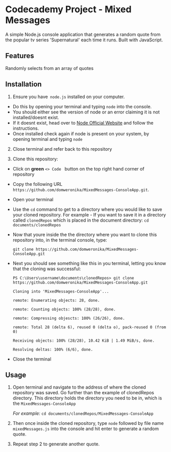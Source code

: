 # Codecademy Project - Mixed Messages

A simple Node.js console application that generates a random quote from the popular tv series 'Supernatural' each time it runs. Built with JavaScript.

## Features
Randomly selects from an array of quotes
  
## Installation

1. Ensure you have``` node.js``` installed on your computer.
- Do this by opening your terminal and typing ```node``` into the console.
- You should either see the version of node or an error claiming it is not installed/doesnt exist.
- If it doesnt exist, head over to [Node Official Website](www.nodejs.org/download) and follow the instructions.
- Once installed check again if node is present on your system, by opening terminal and typing ```node```
  
2. Close terminal and refer back to this repository
   
3. Clone this repository:   
- Click on **green** ```<> Code ``` button on the top right hand corner of repository
- Copy the following URL ```https://github.com/domweronika/MixedMessages-ConsoleApp.git```.
- Open your terminal
-  Use the ```cd``` command to get to a directory where you would like to save your cloned repository.
   For example - If you want to save it in a directory called ```clonedRepos``` which is placed in the document directory:
   ```cd documents/clonedRepos```
-  Now that youre inside the the directory where you want to clone this repository into, in the terminal console, type:

    ```git clone https://github.com/domweronika/MixedMessages-ConsoleApp.git```

- Next you should see something like this in you terminal, letting you know that the cloning was successful:

    ```PS C:\Users\username\documents\clonedRepos> git clone https://github.com/domweronika/MixedMessages-ConsoleApp.git```

    ```Cloning into 'MixedMessages-ConsoleApp'...```

   ```remote: Enumerating objects: 28, done.```

   ```remote: Counting objects: 100% (28/28), done.```

   ```remote: Compressing objescts: 100% (26/26), done.```

   ```remote: Total 28 (delta 6), reused 0 (delta o), pack-reused 0 (from 0)```

   ```Receiving objects: 100% (28/28), 10.42 KiB | 1.49 MiB/s, done.```

   ```Resolving deltas: 100% (6/6), done.```

- Close the terminal



## Usage
1. Open terminal and navigate to the address of where the cloned repository was saved. Go further than the example of clonedRepos directory. This directory holds the directory you need to be in, which is the ```MixedMessages-ConsoleApp```

    *For example:* ```cd documents/clonedRepos/MixedMessages-ConsoleApp```

2. Then once inside the cloned repository, type ```node``` followed by file name ```mixedMessages.js``` into the console and hit enter to generate a random quote.
3. Repeat step 2 to generate another quote.
